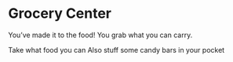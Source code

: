 # Grocery Center

You’ve made it to the food!  You grab what you can carry.

<Take id="someRations">Take what food you can</Take>
<Take onTake="Yum!" id="candy">Also stuff some candy bars in your pocket</Take>
